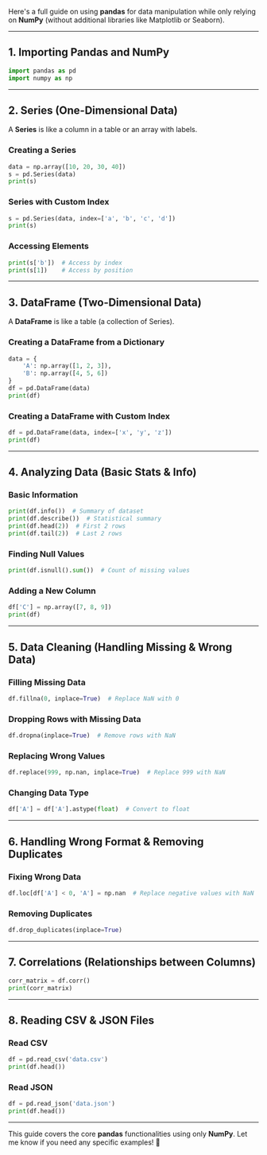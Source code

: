 Here's a full guide on using **pandas** for data manipulation while only relying on **NumPy** (without additional libraries like Matplotlib or Seaborn).

---

## **1. Importing Pandas and NumPy**
```python
import pandas as pd
import numpy as np
```

---

## **2. Series (One-Dimensional Data)**
A **Series** is like a column in a table or an array with labels.

### **Creating a Series**
```python
data = np.array([10, 20, 30, 40])
s = pd.Series(data)
print(s)
```

### **Series with Custom Index**
```python
s = pd.Series(data, index=['a', 'b', 'c', 'd'])
print(s)
```

### **Accessing Elements**
```python
print(s['b'])  # Access by index
print(s[1])    # Access by position
```

---

## **3. DataFrame (Two-Dimensional Data)**
A **DataFrame** is like a table (a collection of Series).

### **Creating a DataFrame from a Dictionary**
```python
data = {
    'A': np.array([1, 2, 3]),
    'B': np.array([4, 5, 6])
}
df = pd.DataFrame(data)
print(df)
```

### **Creating a DataFrame with Custom Index**
```python
df = pd.DataFrame(data, index=['x', 'y', 'z'])
print(df)
```

---

## **4. Analyzing Data (Basic Stats & Info)**
### **Basic Information**
```python
print(df.info())  # Summary of dataset
print(df.describe())  # Statistical summary
print(df.head(2))  # First 2 rows
print(df.tail(2))  # Last 2 rows
```

### **Finding Null Values**
```python
print(df.isnull().sum())  # Count of missing values
```

### **Adding a New Column**
```python
df['C'] = np.array([7, 8, 9])
print(df)
```

---

## **5. Data Cleaning (Handling Missing & Wrong Data)**
### **Filling Missing Data**
```python
df.fillna(0, inplace=True)  # Replace NaN with 0
```

### **Dropping Rows with Missing Data**
```python
df.dropna(inplace=True)  # Remove rows with NaN
```

### **Replacing Wrong Values**
```python
df.replace(999, np.nan, inplace=True)  # Replace 999 with NaN
```

### **Changing Data Type**
```python
df['A'] = df['A'].astype(float)  # Convert to float
```

---

## **6. Handling Wrong Format & Removing Duplicates**
### **Fixing Wrong Data**
```python
df.loc[df['A'] < 0, 'A'] = np.nan  # Replace negative values with NaN
```

### **Removing Duplicates**
```python
df.drop_duplicates(inplace=True)
```

---

## **7. Correlations (Relationships between Columns)**
```python
corr_matrix = df.corr()
print(corr_matrix)
```

---

## **8. Reading CSV & JSON Files**
### **Read CSV**
```python
df = pd.read_csv('data.csv')
print(df.head())
```

### **Read JSON**
```python
df = pd.read_json('data.json')
print(df.head())
```

---

This guide covers the core **pandas** functionalities using only **NumPy**. Let me know if you need any specific examples! 🚀
